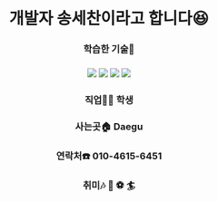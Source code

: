 <h1 align="center">개발자 송세찬이라고 합니다😆</h1>

<h3 align="center">학습한 기술📝</h3>
<h3 align="center"><img src="https://img.shields.io/badge/Python-3766AB?style=flat-square&logo=Python&logoColor=white"/>   <img src="https://img.shields.io/badge/C++-00599C?logo=C++">   <img src="https://img.shields.io/badge/androidstudio-3DDC84?logo=androidstudio"> <img src="https://img.shields.io/badge/JAVA-007396?style=flat-square&logo=Java&logoColor=white"/></h3>
<h3 align="center">직업👨‍💻 학생</h3>
<h3 align="center">사는곳🏠 Daegu</h3>
<h3 align="center">연락처☎️ 010-4615-6451</h3>
<h3 align="center">취미🎶 🎸 ⚽ 🏄</h3>
